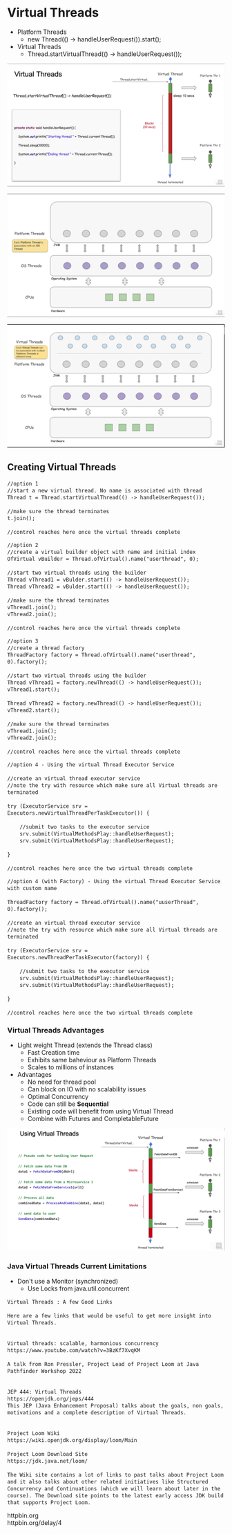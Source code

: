 # Virtual Threads

* Platform Threads
  * new Thread(() -> handleUserRequest()).start();
* Virtual Threads
  * Thread.startVirtualThread(() -> handleUserRequest());


![alt text](images/virtual-threads-01.png "Virtual Threads Diagram")  

![alt text](images/virtual-threads-02.png "Virtual Threads Diagram")  

![alt text](images/virtual-threads-03.png "Virtual Threads Diagram")  


## Creating Virtual Threads

```
//option 1
//start a new virtual thread. No name is associated with thread
Thread t = Thread.startVirtualThread(() -> handleUserRequest());

//make sure the thread terminates
t.join();

//control reaches here once the virtual threads complete
```

```
//option 2
//create a virtual builder object with name and initial index
OfVirtual vBuilder = Thread.ofVirtual().name("userthread", 0);

//start two virtual threads using the builder
Thread vThread1 = vBulder.start(() -> handleUserRequest());
Thread vThread2 = vBulder.start(() -> handleUserRequest());

//make sure the thread terminates
vThread1.join();
vThread2.join();

//control reaches here once the virtual threads complete
```

```
//option 3
//create a thread factory
ThreadFactory factory = Thread.ofVirtual().name("userthread", 0).factory();

//start two virtual threads using the builder
Thread vThread1 = factory.newThread(() -> handleUserRequest());
vThread1.start();

Thread vThread2 = factory.newThread(() -> handleUserRequest());
vThread2.start();

//make sure the thread terminates
vThread1.join();
vThread2.join();

//control reaches here once the virtual threads complete
```

```
//option 4 - Using the virtual Thread Executor Service

//create an virtual thread executor service
//note the try with resource which make sure all Virtual threads are terminated

try (ExecutorService srv = Executors.newVirtualThreadPerTaskExecutor()) {

    //submit two tasks to the executor service
    srv.submit(VirtualMethodsPlay::handleUserRequest);
    srv.submit(VirtualMethodsPlay::handleUserRequest);

}

//control reaches here once the two virtual threads complete
```


```
//option 4 (with Factory) - Using the virtual Thread Executor Service with custom name

ThreadFactory factory = Thread.ofVirtual().name("uuserThread", 0).factory();

//create an virtual thread executor service
//note the try with resource which make sure all Virtual threads are terminated

try (ExecutorService srv = Executors.newThreadPerTaskExecutor(factory)) {

    //submit two tasks to the executor service
    srv.submit(VirtualMethodsPlay::handleUserRequest);
    srv.submit(VirtualMethodsPlay::handleUserRequest);

}

//control reaches here once the two virtual threads complete
```


### Virtual Threads Advantages

* Light weight Thread (extends the Thread class)
  * Fast Creation time
  * Exhibits same baheviour as Platform Threads
  * Scales to millions of instances
* Advantages
  * No need for thread pool
  * Can block on IO with no scalability issues
  * Optimal Concurrency
  * Code can still be **Sequential**
  * Existing code will benefit from using Virtual Thread
  * Combine with Futures and CompletableFuture

![alt text](images/like-like.png "Advantage")  


### Java Virtual Threads Current Limitations
* Don't use a Monitor (synchronized)
  * Use Locks from java.util.concurrent


```
Virtual Threads : A few Good Links

Here are a few links that would be useful to get more insight into Virtual Threads.


Virtual threads: scalable, harmonious concurrency
https://www.youtube.com/watch?v=3BzKf7XvqKM

A talk from Ron Pressler, Project Lead of Project Loom at Java Pathfinder Workshop 2022


JEP 444: Virtual Threads
https://openjdk.org/jeps/444
This JEP (Java Enhancement Proposal) talks about the goals, non goals, motivations and a complete description of Virtual Threads.


Project Loom Wiki
https://wiki.openjdk.org/display/loom/Main 

Project Loom Download Site
https://jdk.java.net/loom/

The Wiki site contains a lot of links to past talks about Project Loom and it also talks about other related initiatives like Structured Concurrency and Continuations (which we will learn about later in the course). The Download site points to the latest early access JDK build that supports Project Loom. 
```


httpbin.org  
httpbin.org/delay/4